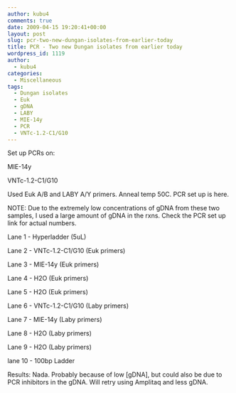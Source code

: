 ```yaml
---
author: kubu4
comments: true
date: 2009-04-15 19:20:41+00:00
layout: post
slug: pcr-two-new-dungan-isolates-from-earlier-today
title: PCR - Two new Dungan isolates from earlier today
wordpress_id: 1119
author:
  - kubu4
categories:
  - Miscellaneous
tags:
  - Dungan isolates
  - Euk
  - gDNA
  - LABY
  - MIE-14y
  - PCR
  - VNTc-1.2-C1/G10
---
```


Set up PCRs on:

MIE-14y

VNTc-1.2-C1/G10

Used Euk A/B and LABY A/Y primers. Anneal temp 50C. PCR set up is here.

NOTE: Due to the extremely low concentrations of gDNA from these two samples, I used a large amount of gDNA in the rxns. Check the PCR set up link for actual numbers.

Lane 1 - Hyperladder (5uL)

Lane 2 - VNTc-1.2-C1/G10 (Euk primers)

Lane 3 - MIE-14y (Euk primers)

Lane 4 - H2O (Euk primers)

Lane 5 - H2O (Euk primers)

Lane 6 - VNTc-1.2-C1/G10 (Laby primers)

Lane 7 - MIE-14y (Laby primers)

Lane 8 - H2O (Laby primers)

Lane 9 - H2O (Laby primers)

lane 10 - 100bp Ladder

Results: Nada. Probably because of low [gDNA], but could also be due to PCR inhibitors in the gDNA. Will retry using Amplitaq and less gDNA.
